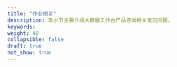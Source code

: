 ```yaml
---
title: "作业相关"
description: 本小节主要介绍大数据工作台产品咨询相关常见问题。 
keywords: 
weight: 40
collapsible: false
draft: true
not_show: true
---
```



